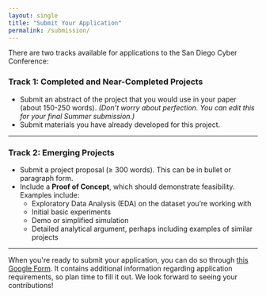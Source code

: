 ```yaml
---
layout: single
title: "Submit Your Application"
permalink: /submission/
---
```


There are two tracks available for applications to the San Diego Cyber Conference:

### Track 1: Completed and Near-Completed Projects
- Submit an abstract of the project that you would use in your paper (about 150-250 words). *(Don’t worry about perfection. You can edit this for your final Summer submission.)*
- Submit materials you have already developed for this project.

---

### Track 2: Emerging Projects
- Submit a project proposal (≥ 300 words). This can be in bullet or paragraph form.
- Include a **Proof of Concept**, which should demonstrate feasibility. Examples include:
  - Exploratory Data Analysis (EDA) on the dataset you’re working with
  - Initial basic experiments
  - Demo or simplified simulation
  - Detailed analytical argument, perhaps including examples of similar projects

---

  When you're ready to submit your application, you can do so through [this Google Form](https://docs.google.com/forms/d/1rzDWWH-4ytHpyIjoJF7xkPvsrbebqWS-iH42dQ8ojOs/). It contains additional information regarding application requirements, so plan time to fill it out. We look forward to seeing your contributions!
